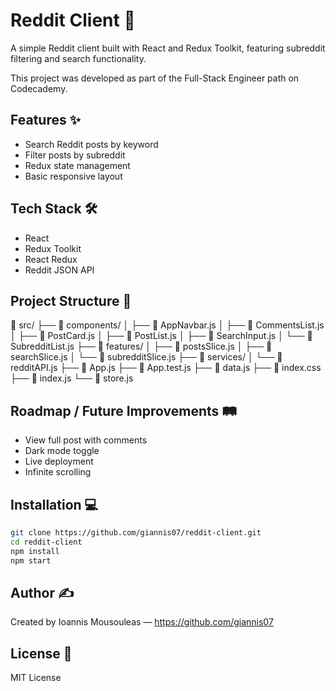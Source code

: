 
# Reddit Client 🚀

A simple Reddit client built with React and Redux Toolkit, featuring subreddit filtering and search functionality.

This project was developed as part of the Full-Stack Engineer path on Codecademy.

## Features ✨

- Search Reddit posts by keyword  
- Filter posts by subreddit  
- Redux state management 
- Basic responsive layout

## Tech Stack 🛠️

- React  
- Redux Toolkit  
- React Redux  
- Reddit JSON API

## Project Structure 📁

📁 src/
├── 📂 components/
│   ├── 📄 AppNavbar.js
│   ├── 📄 CommentsList.js
│   ├── 📄 PostCard.js
│   ├── 📄 PostList.js
│   ├── 📄 SearchInput.js
│   └── 📄 SubredditList.js
├── 📂 features/
│   ├── 📄 postsSlice.js
│   ├── 📄 searchSlice.js
│   └── 📄 subredditSlice.js
├── 📂 services/
│   └── 📄 redditAPI.js
├── 📄 App.js
├── 📄 App.test.js
├── 📄 data.js
├── 📄 index.css
├── 📄 index.js
└── 📄 store.js

## Roadmap / Future Improvements 🛤️

-  View full post with comments   
-  Dark mode toggle  
-  Live deployment 
-  Infinite scrolling

## Installation 💻

```bash
git clone https://github.com/giannis07/reddit-client.git
cd reddit-client
npm install
npm start
```

## Author ✍️

Created by Ioannis Mousouleas — https://github.com/giannis07

## License 📄

MIT License
